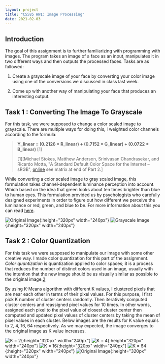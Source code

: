 ```yaml
---
layout: project
title: "CS585 HW1: Image Processing"
date: 2021-02-03
---
```


Introduction
---------------------

The goal of this assignment is to further familiarizing with programming with images. The program takes an image of a face as an input, manipulates it in two different ways and then outputs the processed faces. Tasks are as followed:

1. Create a grayscale image of your face by converting your color image using one of the conversions we discussed in class last week.

2. Come up with another way of manipulating your face that produces an interesting output. 

Task 1 : Converting The Image To Grayscale
---------------------
For this task, we were supposed to change a color scaled image to grayscale. There are multiple ways for doing this, I weighted color channels according to the formula:

> **Y_linear = (0.2126 * R_linear) + (0.7152 * G_linear) + (0.0722 * B_linear)** [1]
>
> [1][Michael Stokes, Matthew Anderson, Srinivasan Chandrasekar, and Ricardo Motta, "A Standard Default Color Space for the Internet – sRGB", [online](https://www.w3.org/Graphics/Color/sRGB) see matrix at end of Part 2.]

While converting a color scaled image to gray scaled image, this formulation takes channel-dependent luminance perception into account. Which based on the idea that green looks about ten times brighter than blue to human eyes. This formulation provided us by psychologists who carefully designed experiments in order to figure out how different we perceive the luminance or red, green, and blue to be. For more information about this you can read [here](https://en.wikipedia.org/wiki/Grayscale#Colorimetric_(perceptual_luminance-preserving)_conversion_to_grayscale).

![Original Image](/pics/kubra2.jpg "Original Image"){:height="320px" width="240px"}
![Grayscale Image](/pics/grayscale_image.png "Grayscale Image"){:height="320px" width="240px"}

Task 2 : Color Quantization
--------
For this task we were supposed to manipulate our image with some other creative way. I made color quantization for this part of the assignment. *Color quantization*  is quantization applied to color spaces; it is a process that reduces the number of distinct colors used in an image, usually with the intention that the new image should be as visually similar as possible to the original image.[2](https://en.wikipedia.org/wiki/Color_quantization) 

By using K-Means algorithm with different K values, I clustered pixels that are near each other in terms of their pixel values. For this purpose, I first pick K number of cluster centers randomly. Then iteratively computed cluster centers and reassigned pixel values for 10 times. In other words, assigned each pixel to the pixel value of closest cluster center then computed and updated pixel values of cluster centers by taking the mean of pixel values in each cluster. Below images are the results for K value equals to 2, 4, 16, 64 respectively. As we may expected, the image converges to the original image as K value increases.


![K = 2](/pics/color_qunatized_Kubra22.png "K = 2"){:height="320px" width="240px"}
![K = 4](/pics/color_qunatized_Kubra24.png "K = 4"){:height="320px" width="240px"}
![K = 16](/pics/color_qunatized_Kubra216.png "K = 16"){:height="320px" width="240px"}
![K = 64](/pics/color_qunatized_Kubra264.png "K = 64"){:height="320px" width="240px"}
![Original Image](/pics/kubra2.jpg "Original Image"){:height="320px" width="240px"}
